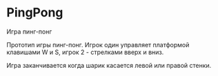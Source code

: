 # PingPong
Игра пинг-понг

Прототип игры пинг-понг. Игрок один управляет платформой клавишами W и S, игрок 2 - стрелками вверх и вниз.

Игра заканчивается когда шарик касается левой или правой стенки.
